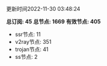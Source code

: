 更新时间2022-11-30 03:48:24

**总订阅: 45**
**总节点: 1669**
**有效节点: 405**
- ssr节点: 11
- v2ray节点: 351
- trojan节点: 41
- ss节点: 2
